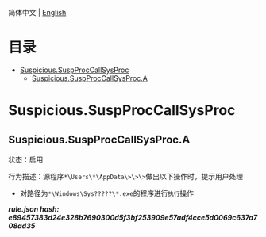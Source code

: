 


  
简体中文 | [English](README_en_us.md)  
  

目录
==

* [Suspicious.SuspProcCallSysProc](#suspicioussuspproccallsysproc)
	* [Suspicious.SuspProcCallSysProc.A](#suspicioussuspproccallsysproca)

# Suspicious.SuspProcCallSysProc

## Suspicious.SuspProcCallSysProc.A
  
状态：启用

行为描述：源程序`*\Users\*\AppData\>\>\>`做出以下操作时，提示用户处理
- 对路径为`*\Windows\Sys?????\*.exe`的程序进行`执行`操作
  
***rule.json hash: e89457383d24e328b7690300d5f3bf253909e57adf4cce5d0069c637a708ad35***